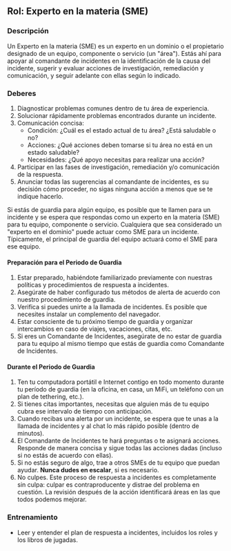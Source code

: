 ## Rol: Experto en la materia (SME)

### Descripción

Un Experto en la materia (SME) es un experto en un dominio o el propietario designado de un equipo, componente o servicio (un "área"). Estás ahí para apoyar al comandante de incidentes en la identificación de la causa del incidente, sugerir y evaluar acciones de investigación, remediación y comunicación, y seguir adelante con ellas según lo indicado.

### Deberes

1. Diagnosticar problemas comunes dentro de tu área de experiencia.
2. Solucionar rápidamente problemas encontrados durante un incidente.
3. Comunicación concisa:
   * Condición: ¿Cuál es el estado actual de tu área? ¿Está saludable o no?
   * Acciones: ¿Qué acciones deben tomarse si tu área no está en un estado saludable?
   * Necesidades: ¿Qué apoyo necesitas para realizar una acción?
4. Participar en las fases de investigación, remediación y/o comunicación de la respuesta.
5. Anunciar todas las sugerencias al comandante de incidentes, es su decisión cómo proceder, no sigas ninguna acción a menos que se te indique hacerlo.

Si estás de guardia para algún equipo, es posible que te llamen para un incidente y se espera que respondas como un experto en la materia (SME) para tu equipo, componente o servicio. Cualquiera que sea considerado un "experto en el dominio" puede actuar como SME para un incidente. Típicamente, el principal de guardia del equipo actuará como el SME para ese equipo.

#### Preparación para el Periodo de Guardia

1. Estar preparado, habiéndote familiarizado previamente con nuestras políticas y procedimientos de respuesta a incidentes.
2. Asegúrate de haber configurado tus métodos de alerta de acuerdo con nuestro procedimiento de guardia.
3. Verifica si puedes unirte a la llamada de incidentes. Es posible que necesites instalar un complemento del navegador.
4. Estar consciente de tu próximo tiempo de guardia y organizar intercambios en caso de viajes, vacaciones, citas, etc.
5. Si eres un Comandante de Incidentes, asegúrate de no estar de guardia para tu equipo al mismo tiempo que estás de guardia como Comandante de Incidentes.

#### Durante el Periodo de Guardia

1. Ten tu computadora portátil e Internet contigo en todo momento durante tu período de guardia (en la oficina, en casa, un MiFi, un teléfono con un plan de tethering, etc.).
2. Si tienes citas importantes, necesitas que alguien más de tu equipo cubra ese intervalo de tiempo con anticipación.
3. Cuando recibas una alerta por un incidente, se espera que te unas a la llamada de incidentes y al chat lo más rápido posible (dentro de minutos).
4. El Comandante de Incidentes te hará preguntas o te asignará acciones. Responde de manera concisa y sigue todas las acciones dadas (incluso si no estás de acuerdo con ellas).
5. Si no estás seguro de algo, trae a otros SMEs de tu equipo que puedan ayudar. **Nunca dudes en escalar**, si es necesario.
6. No culpes. Este proceso de respuesta a incidentes es completamente sin culpa: culpar es contraproducente y distrae del problema en cuestión. La revisión después de la acción identificará áreas en las que todos podemos mejorar.

### Entrenamiento

* Leer y entender el plan de respuesta a incidentes, incluidos los roles y los libros de jugadas.
